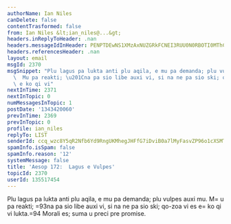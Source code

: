 ```yaml
---
authorName: Ian Niles
canDelete: false
contentTrasformed: false
from: Ian Niles &lt;ian_niles@...&gt;
headers.inReplyToHeader: .nan
headers.messageIdInHeader: PENPTDEwNS1XMzAxNUZGRkFCNEI3RUU0N0RBOTI0MThCQzEwQHBoeC5nYmw+
headers.referencesHeader: .nan
layout: email
msgId: 2370
msgSnippet: "Plu lagus pa lukta anti plu aqila, e mu pa demanda; plu vulpes auxi mu.\
  \  Mu pa reakti; \u201Cna pa sio libe auxi vi, si na ne pa sio ski; qo-zoa vi es\
  \ e ko qi vi"
nextInTime: 2371
nextInTopic: 0
numMessagesInTopic: 1
postDate: '1343420060'
prevInTime: 2369
prevInTopic: 0
profile: ian_niles
replyTo: LIST
senderId: ccq_wzc8Y5qR2Nfb6Yd9RngUKMhegJHFfG7iDviB0a7lMyFasvZP96o1cXSMTHh_67VOqrOkGkrXC781bW5TuctRg1lUFRI2
spamInfo.isSpam: false
spamInfo.reason: '12'
systemMessage: false
title: 'Aesop 172:  Lagus e Vulpes'
topicId: 2370
userId: 135517454
---
```



Plu lagus pa lukta anti plu aqila, e mu pa demanda; plu vulpes auxi mu.  M=
u pa reakti; =93na pa sio libe auxi vi, si na ne pa sio ski; qo-zoa vi es e=
 ko qi vi lukta.=94
Morali es; suma u preci pre promise. 		 	   		  
